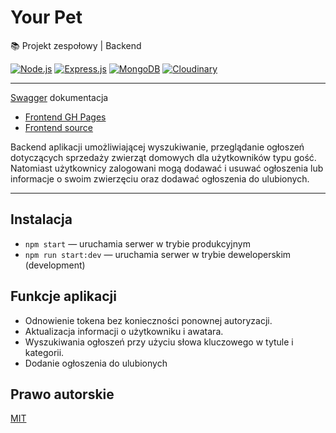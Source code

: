 # Your Pet

📚 Projekt zespołowy | Backend

[![Node.js](https://img.shields.io/badge/Node.js-339933?style=for-the-badge&logo=nodedotjs&logoColor=white)](#) [![Express.js](https://img.shields.io/badge/Express.js-000000?style=for-the-badge&logo=express&logoColor=white)](#) [![MongoDB](https://img.shields.io/badge/MongoDB-4EA94B?style=for-the-badge&logo=mongodb&logoColor=white)](#) [![Cloudinary](https://img.shields.io/badge/Cloudinary-2986cc?style=for-the-badge&logo=cloudinary&logoColor=white)](#)

_______________________

[Swagger](https://team-project-pets-backend.onrender.com/api-docs/) dokumentacja

- [Frontend GH Pages](https://sig1smund.github.io/final-fullstack-team-proj/)
- [Frontend source](https://github.com/Sig1smund/final-fullstack-team-proj)

Backend aplikacji umożliwiającej wyszukiwanie, przeglądanie ogłoszeń dotyczących sprzedaży zwierząt domowych dla użytkowników typu gość. Natomiast użytkownicy zalogowani mogą dodawać i usuwać ogłoszenia lub informacje o swoim zwierzęciu oraz dodawać ogłoszenia do ulubionych.

_____________________

## Instalacja

- `npm start` &mdash; uruchamia serwer w trybie produkcyjnym
- `npm run start:dev` &mdash; uruchamia serwer w trybie deweloperskim (development)

## Funkcje aplikacji

- Odnowienie tokena bez konieczności ponownej autoryzacji.
- Aktualizacja informacji o użytkowniku i awatara.
- Wyszukiwania ogłoszeń przy użyciu słowa kluczowego w tytule i kategorii.
- Dodanie ogłoszenia do ulubionych

## Prawo autorskie

[MIT](https://opensource.org/licenses/MIT)

